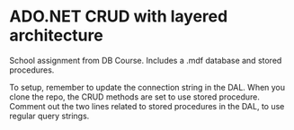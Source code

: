 # ADO.NET CRUD with layered architecture
School assignment from DB Course.
Includes a .mdf database and stored procedures.

To setup, remember to update the connection string in the DAL.
When you clone the repo, the CRUD methods are set to use stored procedure.
Comment out the two lines related to stored procedures in the DAL, to use regular query strings.
